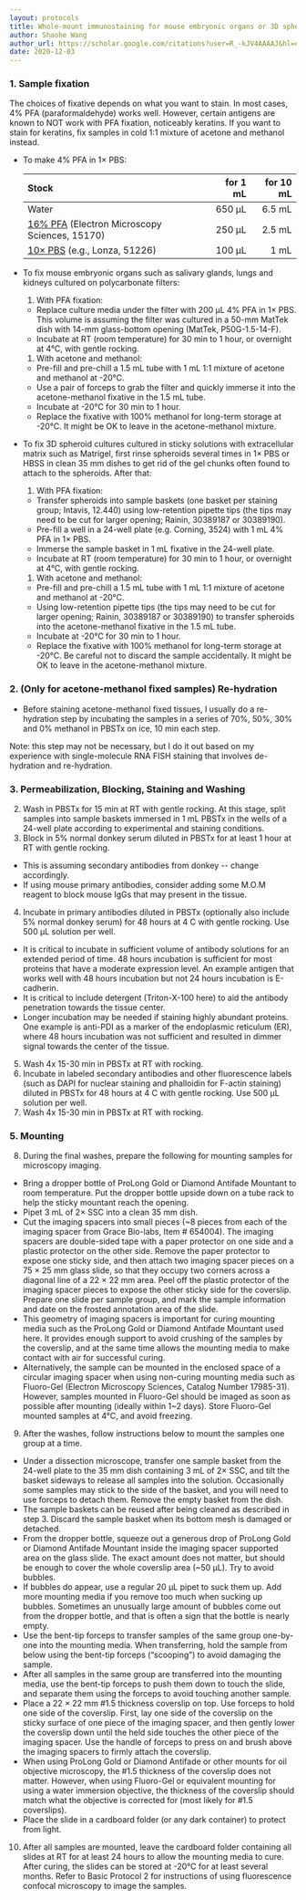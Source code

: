 ```yaml
---
layout: protocols
title: Whole-mount immunostaining for mouse embryonic organs or 3D spheroid cultures
author: Shaohe Wang
author_url: https://scholar.google.com/citations?user=R_-kJV4AAAAJ&hl=en
date: 2020-12-03
---
```


### 1. Sample fixation

The choices of fixative depends on what you want to stain. In most cases, 4% PFA (paraformaldehyde) works well. However, certain antigens are known to NOT work with PFA fixation, noticeably keratins. If you want to stain for keratins, fix samples in cold 1:1 mixture of acetone and methanol instead.

* To make 4% PFA in 1× PBS:

  | Stock | for 1 mL | for 10 mL |
  |:---|---:|---:|
  | Water	| 650 µL | 6.5 mL |
  | [16% PFA](https://www.emsdiasum.com/microscopy/products/chemicals/paraformaldehyde.aspx) (Electron Microscopy Sciences, 15170) | 250 µL | 2.5 mL |
  | [10× PBS](https://www.fishersci.com/shop/products/lonza-accugene-pbs-10x-pbs-1l/bma51226) (e.g., Lonza, 51226) | 100 µL | 1 mL |

* To fix mouse embryonic organs such as salivary glands, lungs and kidneys cultured on polycarbonate filters:

  1. With PFA fixation:
    - Replace culture media under the filter with 200 µL 4% PFA in 1× PBS. This volume is assuming the filter was cultured in a 50-mm MatTek dish with 14-mm glass-bottom opening (MatTek, P50G-1.5-14-F).
    - Incubate at RT (room temperature) for 30 min to 1 hour, or overnight at 4°C, with gentle rocking.

  1. With acetone and methanol:
    - Pre-fill and pre-chill a 1.5 mL tube with 1 mL 1:1 mixture of acetone and methanol at -20°C.
    - Use a pair of forceps to grab the filter and quickly immerse it into the acetone-methanol fixative in the 1.5 mL tube.
    - Incubate at -20°C for 30 min to 1 hour.
    - Replace the fixative with 100% methanol for long-term storage at -20°C. It might be OK to leave in the acetone-methanol mixture.

* To fix 3D spheroid cultures cultured in sticky solutions with extracellular matrix such as Matrigel, first rinse spheroids several times in 1× PBS or HBSS in clean 35 mm dishes to get rid of the gel chunks often found to attach to the spheroids. After that:

  1. With PFA fixation:
    - Transfer spheroids into sample baskets (one basket per staining group; Intavis, 12.440) using low-retention pipette tips (the tips may need to be cut for larger opening; Rainin, 30389187 or 30389190).
    - Pre-fill a well in a 24-well plate (e.g. Corning, 3524) with 1 mL 4% PFA in 1× PBS.
    - Immerse the sample basket in 1 mL fixative in the 24-well plate.
    - Incubate at RT (room temperature) for 30 min to 1 hour, or overnight at 4°C, with gentle rocking.

  1. With acetone and methanol:
    - Pre-fill and pre-chill a 1.5 mL tube with 1 mL 1:1 mixture of acetone and methanol at -20°C.
    - Using low-retention pipette tips (the tips may need to be cut for larger opening; Rainin, 30389187 or 30389190) to transfer spheroids into the acetone-methanol fixative in the 1.5 mL tube.
    - Incubate at -20°C for 30 min to 1 hour.
    - Replace the fixative with 100% methanol for long-term storage at -20°C. Be careful not to discard the sample accidentally. It might be OK to leave in the acetone-methanol mixture.


### 2. (Only for acetone-methanol fixed samples) Re-hydration

* Before staining acetone-methanol fixed tissues, I usually do a re-hydration step by incubating the samples in a series of 70%, 50%, 30% and 0% methanol in PBSTx on ice, 10 min each step.


Note: this step may not be necessary, but I do it out based on my experience with single-molecule RNA FISH staining that involves de-hydration and re-hydration.


### 3. Permeabilization, Blocking, Staining and Washing

2. Wash in PBSTx for 15 min at RT with gentle rocking. At this stage, split samples into sample baskets immersed in 1 mL PBSTx in the wells of a 24-well plate according to experimental and staining conditions.
3. Block in 5% normal donkey serum diluted in PBSTx for at least 1 hour at RT with gentle rocking.
- This is assuming secondary antibodies from donkey -- change accordingly.
- If using mouse primary antibodies, consider adding some M.O.M reagent to block mouse IgGs that may present in the tissue.
4. Incubate in primary antibodies diluted in PBSTx (optionally also include 5% normal donkey serum) for 48 hours at 4 C with gentle rocking. Use 500 µL solution per well.
- It is critical to incubate in sufficient volume of antibody solutions for an extended period of time. 48 hours incubation is sufficient for most proteins that have a moderate expression level. An example antigen that works well with 48 hours incubation but not 24 hours incubation is E-cadherin.
- It is critical to include detergent (Triton-X-100 here) to aid the antibody penetration towards the tissue center.
- Longer incubation may be needed if staining highly abundant proteins. One example is anti-PDI as a marker of the endoplasmic reticulum (ER), where 48 hours incubation was not sufficient and resulted in dimmer signal towards the center of the tissue.
5. Wash 4x 15-30 min in PBSTx at RT with rocking.
6. Incubate in labeled secondary antibodies and other fluorescence labels (such as DAPI for nuclear staining and phalloidin for F-actin staining) diluted in PBSTx for 48 hours at 4 C with gentle rocking. Use 500 µL solution per well.
7. Wash 4x 15-30 min in PBSTx at RT with rocking.

### 5. Mounting

8. During the final washes, prepare the following for mounting samples for microscopy imaging.
- Bring a dropper bottle of ProLong Gold or Diamond Antifade Mountant to room temperature.  Put the dropper bottle upside down on a tube rack to help the sticky mountant reach the opening.
- Pipet 3 mL of 2× SSC into a clean 35 mm dish.
- Cut the imaging spacers into small pieces (~8 pieces from each of the imaging spacer from Grace Bio-labs, Item \# 654004).  The imaging spacers are double-sided tape with a paper protector on one side and a plastic protector on the other side.  Remove the paper protector to expose one sticky side, and then attach two imaging spacer pieces on a 75 × 25 mm glass slide, so that they occupy two corners across a diagonal line of a 22 × 22 mm area.  Peel off the plastic protector of the imaging spacer pieces to expose the other sticky side for the coverslip.  Prepare one slide per sample group, and mark the sample information and date on the frosted annotation area of the slide.
- This geometry of imaging spacers is important for curing mounting media such as the ProLong Gold or Diamond Antifade Mountant used here.  It provides enough support to avoid crushing of the samples by the coverslip, and at the same time allows the mounting media to make contact with air for successful curing.
- Alternatively, the sample can be mounted in the enclosed space of a circular imaging spacer when using non-curing mounting media such as Fluoro-Gel (Electron Microscopy Sciences, Catalog Number 17985-31).  However, samples mounted in Fluoro-Gel should be imaged as soon as possible after mounting (ideally within 1~2 days).  Store Fluoro-Gel mounted samples at 4°C, and avoid freezing.
9. After the washes, follow instructions below to mount the samples one group at a time.
-  Under a dissection microscope, transfer one sample basket from the 24-well plate to the 35 mm dish containing 3 mL of 2× SSC, and tilt the basket sideways to release all samples into the solution.  Occasionally some samples may stick to the side of the basket, and you will need to use forceps to detach them.  Remove the empty basket from the dish.
- The sample baskets can be reused after being cleaned as described in step 3.  Discard the sample basket when its bottom mesh is damaged or detached.
- From the dropper bottle, squeeze out a generous drop of ProLong Gold or Diamond Antifade Mountant inside the imaging spacer supported area on the glass slide.  The exact amount does not matter, but should be enough to cover the whole coverslip area (~50 μL).  Try to avoid bubbles.
- If bubbles do appear, use a regular 20 μL pipet to suck them up.  Add more mounting media if you remove too much when sucking up bubbles.  Sometimes an unusually large amount of bubbles come out from the dropper bottle, and that is often a sign that the bottle is nearly empty.
- Use the bent-tip forceps to transfer samples of the same group one-by-one into the mounting media.  When transferring, hold the sample from below using the bent-tip forceps (“scooping”) to avoid damaging the sample.
- After all samples in the same group are transferred into the mounting media, use the bent-tip forceps to push them down to touch the slide, and separate them using the forceps to avoid touching another sample.
- Place a 22 × 22 mm \#1.5 thickness coverslip on top.  Use forceps to hold one side of the coverslip.  First, lay one side of the coverslip on the sticky surface of one piece of the imaging spacer, and then gently lower the coverslip down until the held side touches the other piece of the imaging spacer.  Use the handle of forceps to press on and brush above the imaging spacers to firmly attach the coverslip.
- When using ProLong Gold or Diamond Antifade or other mounts for oil objective microscopy, the \#1.5 thickness of the coverslip does not matter.  However, when using Fluoro-Gel or equivalent mounting for using a water immersion objective, the thickness of the coverslip should match what the objective is corrected for (most likely for \#1.5 coverslips).
- Place the slide in a cardboard folder (or any dark container) to protect from light.
10. After all samples are mounted, leave the cardboard folder containing all slides at RT for at least 24 hours to allow the mounting media to cure.  After curing, the slides can be stored at -20°C for at least several months.  Refer to Basic Protocol 2 for instructions of using fluorescence confocal microscopy to image the samples.
